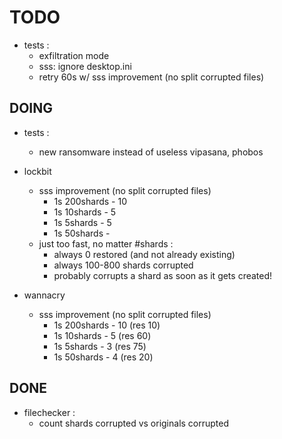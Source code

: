 # TODO

*	tests :
	*	exfiltration mode
	*	sss: ignore desktop.ini
	*	retry 60s w/ sss improvement (no split corrupted files)

## DOING

*	tests :
	*	new ransomware instead of useless vipasana, phobos

*	lockbit
	*	sss improvement (no split corrupted files)
		*	1s 200shards - 10
		*	1s 10shards - 5
		*	1s 5shards - 5
		*	1s 50shards - 
	*	just too fast, no matter #shards :
		*	always 0 restored (and not already existing)
		*	always 100-800 shards corrupted
		*	probably corrupts a shard as soon as it gets created!
*	wannacry
	*	sss improvement (no split corrupted files)
		*	1s 200shards - 10 (res 10)
		*	1s 10shards - 5 (res 60)
		*	1s 5shards - 3 (res 75)
		*	1s 50shards - 4 (res 20)

## DONE	

*	filechecker :
	*	count shards corrupted vs originals corrupted
